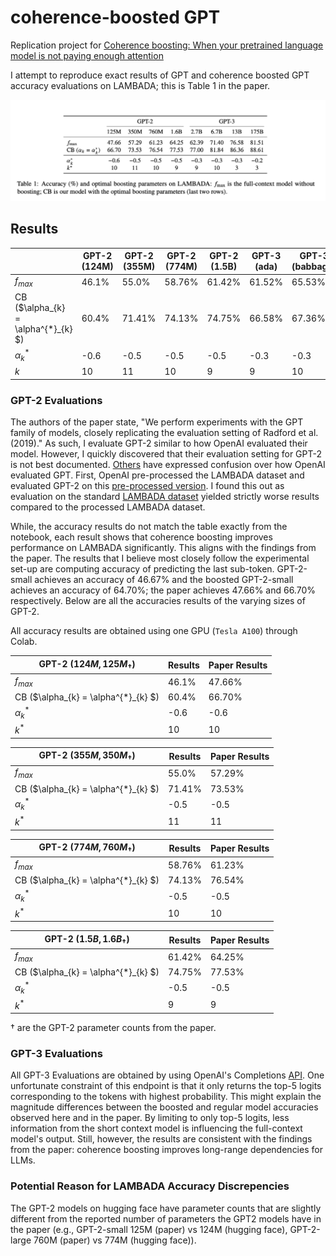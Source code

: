 # coherence-boosted GPT

Replication project for [Coherence boosting: When your pretrained language model is not paying enough attention](https://arxiv.org/pdf/2110.08294.pdf)

I attempt to reproduce exact results of GPT and coherence boosted GPT
accuracy evaluations on LAMBADA; this is Table 1 in the paper.

![Table1](table.png)

## Results
|    | GPT-2 (124M) | GPT-2 (355M) | GPT-2 (774M) | GPT-2 (1.5B) |  GPT-3 (ada) | GPT-3 (babbage) | GPT-3 (curie) | GPT-3 (davinci) |
| ---|      ---     | ---          |    ---       |   ---        |  ---         |     ---         | ---           | ---             |
| $f_{max}$   | 46.1%          |  55.0%        |    58.76%      | 61.42%          |   61.52%        | 65.53%             |   75.57%         |  80.44%           |
|  CB ($\alpha_{k} = \alpha^{*}_{k} $)| 60.4%          |  71.41%         |    74.13%       | 74.75%          |   66.58%       | 67.36%             |   78.98%         |  82.07%          |
| $\alpha^{*}_{k}$ | -0.6         |  -0.5        |    -0.5       | -0.5          |   -0.3      | -0.3           |   -0.3        |  -0.2         |
| ${k}$ | 10         |  11        |    10       | 9          |   9      | 10           |   3        |  3        |



### GPT-2 Evaluations
The authors of the paper state, "We perform experiments with the GPT family of
models, closely replicating the evaluation setting of Radford et al. (2019)." As such,
I evaluate GPT-2 similar to how OpenAI evaluated their model. However, I quickly
discovered that their evaluation setting for GPT-2 is not best documented. [Others](https://github.com/openai/gpt-2/issues/131) have expressed confusion over how OpenAI evaluated GPT.
First, OpenAI pre-processed the LAMBADA dataset and evaluated GPT-2 on this
[pre-processed version](https://huggingface.co/datasets/EleutherAI/lambada_openai).
I found this out as evaluation on the standard [LAMBADA dataset](https://huggingface.co/datasets/lambada) yielded strictly worse results compared to the processed LAMBADA dataset.

While, the accuracy results do not match
the table exactly from the notebook, each result shows that coherence boosting
improves performance on LAMBADA significantly. This aligns with the findings
from the paper. The results that I believe most closely follow the experimental 
set-up are computing accuracy of predicting the last sub-token. GPT-2-small achieves an accuracy of 46.67% and the boosted GPT-2-small achieves an accuracy of 64.70%; the paper achieves 47.66% and 66.70% respectively. Below are all the accuracies results of the varying sizes of GPT-2.

All accuracy results are obtained using one GPU ($\texttt{Tesla A100}$) through Colab. 

|  GPT-2  $(124M, 125M_{\dagger})$                               |   Results      | Paper Results |
| ---                                    | ----           | ---           |
|  $f_{max}$                             |  46.1%         |  47.66%       |
|  CB ($\alpha_{k} = \alpha^{*}_{k} $)   |  60.4%         |  66.70%       |
|  $\alpha^{*}_{k}$                      |  -0.6          |  -0.6         |
|  $k^{*}$                               |  10            |  10           |

|  GPT-2  $(355M, 350M_{\dagger})$                                |   Results      | Paper Results |
| ---                                    | ----           | ---           |
|  $f_{max}$                             |  55.0%         |  57.29%       |
|  CB ($\alpha_{k} = \alpha^{*}_{k} $)   |  71.41%         |  73.53%       |
|  $\alpha^{*}_{k}$                      |  -0.5          |  -0.5         |
|  $k^{*}$                               |  11            |  11           |

|  GPT-2  $(774M, 760M_{\dagger})$                                |   Results      | Paper Results |
| ---                                    | ----           | ---           |
|  $f_{max}$                             |  58.76%         |  61.23%       |
|  CB ($\alpha_{k} = \alpha^{*}_{k} $)   |  74.13%         |  76.54%       |
|  $\alpha^{*}_{k}$                      |  -0.5          |  -0.5         |
|  $k^{*}$                               |  10            |  10           |

|  GPT-2  $(1.5B, 1.6B_{\dagger})$                                |   Results      | Paper Results |
| ---                                    | ----           | ---           |
|  $f_{max}$                             |  61.42%         |  64.25%       |
|  CB ($\alpha_{k} = \alpha^{*}_{k} $)   |  74.75%         |  77.53%       |
|  $\alpha^{*}_{k}$                      |  -0.5          |  -0.5         |
|  $k^{*}$                               |  9            |  9           |

$\dagger$ are the GPT-2 parameter counts from the paper.

### GPT-3 Evaluations

All GPT-3 Evaluations are obtained by using OpenAI's Completions [API](https://platform.openai.com/docs/api-reference/completions?lang=python). One unfortunate constraint of this endpoint is that it only returns the top-5 logits corresponding to the tokens with highest probability. This might explain the magnitude differences between the boosted and regular model accuracies observed here and in the paper. By limiting to only top-5 logits, less information from the short context model is influencing the full-context model's output. Still, however, the results are consistent with the findings from the paper: coherence boosting improves long-range dependencies for LLMs. 


### Potential Reason for LAMBADA Accuracy Discrepencies

The GPT-2 models on hugging face have parameter counts that are slightly different from the reported number of parameters the GPT2 models have in the paper (e.g., GPT-2-small 125M (paper) vs 124M (hugging face), GPT-2-large 760M (paper) vs 774M (hugging face)). 